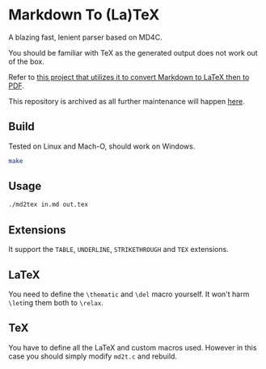 # Markdown To (La)TeX

A blazing fast, lenient parser based on MD4C.

You should be familiar with TeX as the generated output does not work out of the box.

Refer to [this project that utilizes it to convert Markdown to LaTeX then to PDF](https://github.com/Computerization/c13n/tree/main/typeset).

This repository is archived as all further maintenance will happen [here](https://github.com/Computerization/c13n).

## Build

Tested on Linux and Mach-O, should work on Windows.

```sh
make
```

## Usage

```sh
./md2tex in.md out.tex
```

## Extensions

It support the `TABLE`, `UNDERLINE`, `STRIKETHROUGH` and `TEX` extensions.

## LaTeX

You need to define the `\thematic` and `\del` macro yourself. It won't harm `\let`ing them both to `\relax`.

## TeX

You have to define all the LaTeX and custom macros used. However in this case you should simply modify `md2t.c` and rebuild.
